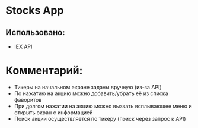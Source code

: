 # Stocks App

## Использовано:
- IEX API

# Комментарий: 
- Тикеры на начальном экране заданы вручную (из-за API)
- По нажатию на акцию можно добавить/убрать её из списка фаворитов
- При долгом нажатии на акцию можно вызвать всплывающее меню и открыть экран с информацией
- Поиск акции осуществляется по тикеру (поиск через запрос к API)
